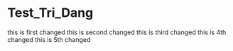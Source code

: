 Test_Tri_Dang
=============
this is first changed
this is second changed
this is third changed
this is 4th changed
this is 5th changed
